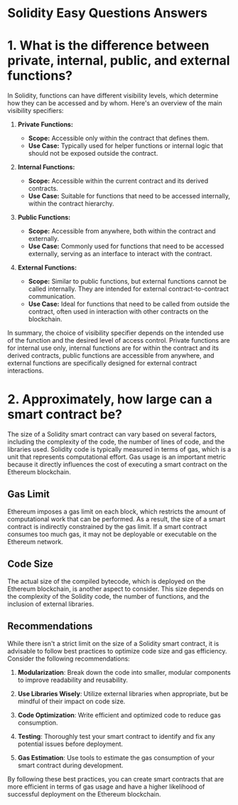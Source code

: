 # Solidity Easy Questions Answers

# 1. What is the difference between private, internal, public, and external functions?

In Solidity, functions can have different visibility levels, which determine how they can be accessed and by whom. Here's an overview of the main visibility specifiers:

1. **Private Functions:**

   - **Scope:** Accessible only within the contract that defines them.
   - **Use Case:** Typically used for helper functions or internal logic that should not be exposed outside the contract.

2. **Internal Functions:**

   - **Scope:** Accessible within the current contract and its derived contracts.
   - **Use Case:** Suitable for functions that need to be accessed internally, within the contract hierarchy.

3. **Public Functions:**

   - **Scope:** Accessible from anywhere, both within the contract and externally.
   - **Use Case:** Commonly used for functions that need to be accessed externally, serving as an interface to interact with the contract.

4. **External Functions:**

   - **Scope:** Similar to public functions, but external functions cannot be called internally. They are intended for external contract-to-contract communication.
   - **Use Case:** Ideal for functions that need to be called from outside the contract, often used in interaction with other contracts on the blockchain.

In summary, the choice of visibility specifier depends on the intended use of the function and the desired level of access control. Private functions are for internal use only, internal functions are for within the contract and its derived contracts, public functions are accessible from anywhere, and external functions are specifically designed for external contract interactions.

# 2. Approximately, how large can a smart contract be?
The size of a Solidity smart contract can vary based on several factors, including the complexity of the code, the number of lines of code, and the libraries used. Solidity code is typically measured in terms of gas, which is a unit that represents computational effort. Gas usage is an important metric because it directly influences the cost of executing a smart contract on the Ethereum blockchain.

## Gas Limit

Ethereum imposes a gas limit on each block, which restricts the amount of computational work that can be performed. As a result, the size of a smart contract is indirectly constrained by the gas limit. If a smart contract consumes too much gas, it may not be deployable or executable on the Ethereum network.

## Code Size

The actual size of the compiled bytecode, which is deployed on the Ethereum blockchain, is another aspect to consider. This size depends on the complexity of the Solidity code, the number of functions, and the inclusion of external libraries.

## Recommendations

While there isn't a strict limit on the size of a Solidity smart contract, it is advisable to follow best practices to optimize code size and gas efficiency. Consider the following recommendations:

1. **Modularization**: Break down the code into smaller, modular components to improve readability and reusability.

2. **Use Libraries Wisely**: Utilize external libraries when appropriate, but be mindful of their impact on code size.

3. **Code Optimization**: Write efficient and optimized code to reduce gas consumption.

4. **Testing**: Thoroughly test your smart contract to identify and fix any potential issues before deployment.

5. **Gas Estimation**: Use tools to estimate the gas consumption of your smart contract during development.

By following these best practices, you can create smart contracts that are more efficient in terms of gas usage and have a higher likelihood of successful deployment on the Ethereum blockchain.